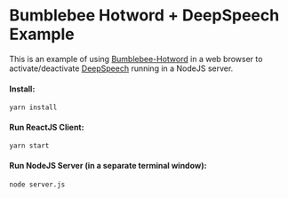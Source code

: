 # Bumblebee Hotword + DeepSpeech Example

This is an example of using [Bumblebee-Hotword](https://github.com/jaxcore/bumblebee-hotword) in a web browser to activate/deactivate [DeepSpeech](https://github.com/mozilla/DeepSpeech) running in a NodeJS server.

#### Install:

```
yarn install
```

#### Run ReactJS Client:

```
yarn start
```

#### Run NodeJS Server (in a separate terminal window):

```
node server.js
```